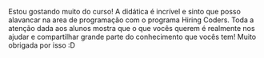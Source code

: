 Estou gostando muito do curso! A didática é incrível e sinto que posso alavancar na area de programação com o programa Hiring Coders. Toda a atenção dada aos alunos mostra que o que vocês querem é realmente nos ajudar e compartilhar grande parte do conhecimento que vocês tem! Muito obrigada por isso :D